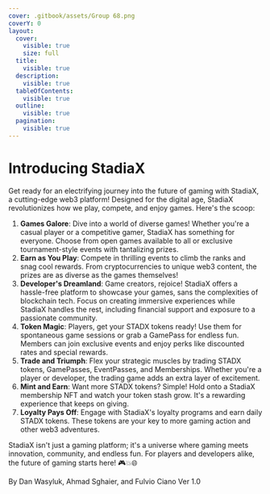 ```yaml
---
cover: .gitbook/assets/Group 68.png
coverY: 0
layout:
  cover:
    visible: true
    size: full
  title:
    visible: true
  description:
    visible: true
  tableOfContents:
    visible: true
  outline:
    visible: true
  pagination:
    visible: true
---
```


# Introducing StadiaX

Get ready for an electrifying journey into the future of gaming with StadiaX, a cutting-edge web3 platform! Designed for the digital age, StadiaX revolutionizes how we play, compete, and enjoy games. Here's the scoop:

1. **Games Galore**: Dive into a world of diverse games! Whether you're a casual player or a competitive gamer, StadiaX has something for everyone. Choose from open games available to all or exclusive tournament-style events with tantalizing prizes.
2. **Earn as You Play**: Compete in thrilling events to climb the ranks and snag cool rewards. From cryptocurrencies to unique web3 content, the prizes are as diverse as the games themselves!
3. **Developer's Dreamland**: Game creators, rejoice! StadiaX offers a hassle-free platform to showcase your games, sans the complexities of blockchain tech. Focus on creating immersive experiences while StadiaX handles the rest, including financial support and exposure to a passionate community.
4. **Token Magic**: Players, get your STADX tokens ready! Use them for spontaneous game sessions or grab a GamePass for endless fun. Members can join exclusive events and enjoy perks like discounted rates and special rewards.
5. **Trade and Triumph**: Flex your strategic muscles by trading STADX tokens, GamePasses, EventPasses, and Memberships. Whether you're a player or developer, the trading game adds an extra layer of excitement.
6. **Mint and Earn**: Want more STADX tokens? Simple! Hold onto a StadiaX membership NFT and watch your token stash grow. It's a rewarding experience that keeps on giving.
7. **Loyalty Pays Off**: Engage with StadiaX's loyalty programs and earn daily STADX tokens. These tokens are your key to more gaming action and other web3 adventures.

StadiaX isn't just a gaming platform; it's a universe where gaming meets innovation, community, and endless fun. For players and developers alike, the future of gaming starts here! 🎮💥🌐

By Dan Wasyluk, Ahmad Sghaier, and Fulvio Ciano Ver 1.0
